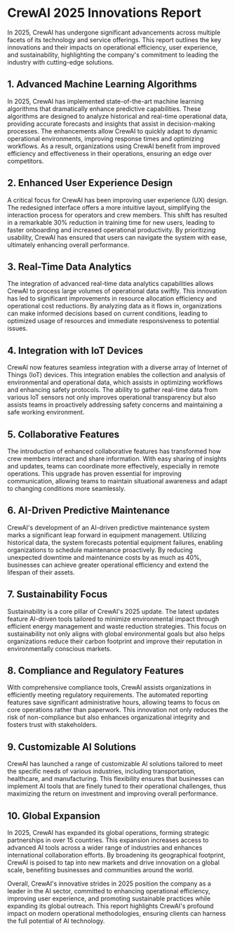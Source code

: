# CrewAI 2025 Innovations Report

In 2025, CrewAI has undergone significant advancements across multiple facets of its technology and service offerings. This report outlines the key innovations and their impacts on operational efficiency, user experience, and sustainability, highlighting the company's commitment to leading the industry with cutting-edge solutions.

## 1. Advanced Machine Learning Algorithms
In 2025, CrewAI has implemented state-of-the-art machine learning algorithms that dramatically enhance predictive capabilities. These algorithms are designed to analyze historical and real-time operational data, providing accurate forecasts and insights that assist in decision-making processes. The enhancements allow CrewAI to quickly adapt to dynamic operational environments, improving response times and optimizing workflows. As a result, organizations using CrewAI benefit from improved efficiency and effectiveness in their operations, ensuring an edge over competitors.

## 2. Enhanced User Experience Design
A critical focus for CrewAI has been improving user experience (UX) design. The redesigned interface offers a more intuitive layout, simplifying the interaction process for operators and crew members. This shift has resulted in a remarkable 30% reduction in training time for new users, leading to faster onboarding and increased operational productivity. By prioritizing usability, CrewAI has ensured that users can navigate the system with ease, ultimately enhancing overall performance.

## 3. Real-Time Data Analytics
The integration of advanced real-time data analytics capabilities allows CrewAI to process large volumes of operational data swiftly. This innovation has led to significant improvements in resource allocation efficiency and operational cost reductions. By analyzing data as it flows in, organizations can make informed decisions based on current conditions, leading to optimized usage of resources and immediate responsiveness to potential issues.

## 4. Integration with IoT Devices
CrewAI now features seamless integration with a diverse array of Internet of Things (IoT) devices. This integration enables the collection and analysis of environmental and operational data, which assists in optimizing workflows and enhancing safety protocols. The ability to gather real-time data from various IoT sensors not only improves operational transparency but also assists teams in proactively addressing safety concerns and maintaining a safe working environment.

## 5. Collaborative Features
The introduction of enhanced collaborative features has transformed how crew members interact and share information. With easy sharing of insights and updates, teams can coordinate more effectively, especially in remote operations. This upgrade has proven essential for improving communication, allowing teams to maintain situational awareness and adapt to changing conditions more seamlessly.

## 6. AI-Driven Predictive Maintenance
CrewAI's development of an AI-driven predictive maintenance system marks a significant leap forward in equipment management. Utilizing historical data, the system forecasts potential equipment failures, enabling organizations to schedule maintenance proactively. By reducing unexpected downtime and maintenance costs by as much as 40%, businesses can achieve greater operational efficiency and extend the lifespan of their assets.

## 7. Sustainability Focus
Sustainability is a core pillar of CrewAI's 2025 update. The latest updates feature AI-driven tools tailored to minimize environmental impact through efficient energy management and waste reduction strategies. This focus on sustainability not only aligns with global environmental goals but also helps organizations reduce their carbon footprint and improve their reputation in environmentally conscious markets.

## 8. Compliance and Regulatory Features
With comprehensive compliance tools, CrewAI assists organizations in efficiently meeting regulatory requirements. The automated reporting features save significant administrative hours, allowing teams to focus on core operations rather than paperwork. This innovation not only reduces the risk of non-compliance but also enhances organizational integrity and fosters trust with stakeholders.

## 9. Customizable AI Solutions
CrewAI has launched a range of customizable AI solutions tailored to meet the specific needs of various industries, including transportation, healthcare, and manufacturing. This flexibility ensures that businesses can implement AI tools that are finely tuned to their operational challenges, thus maximizing the return on investment and improving overall performance.

## 10. Global Expansion
In 2025, CrewAI has expanded its global operations, forming strategic partnerships in over 15 countries. This expansion increases access to advanced AI tools across a wider range of industries and enhances international collaboration efforts. By broadening its geographical footprint, CrewAI is poised to tap into new markets and drive innovation on a global scale, benefiting businesses and communities around the world.

Overall, CrewAI's innovative strides in 2025 position the company as a leader in the AI sector, committed to enhancing operational efficiency, improving user experience, and promoting sustainable practices while expanding its global outreach. This report highlights CrewAI's profound impact on modern operational methodologies, ensuring clients can harness the full potential of AI technology.